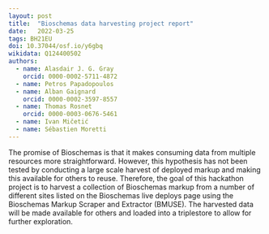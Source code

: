 ```yaml
---
layout: post
title:  "Bioschemas data harvesting project report"
date:   2022-03-25
tags: BH21EU
doi: 10.37044/osf.io/y6gbq
wikidata: Q124400502
authors:
  - name: Alasdair J. G. Gray
    orcid: 0000-0002-5711-4872
  - name: Petros Papadopoulos
  - name: Alban Gaignard
    orcid: 0000-0002-3597-8557
  - name: Thomas Rosnet
    orcid: 0000-0003-0676-5461
  - name: Ivan Mičetić
  - name: Sébastien Moretti
---
```


The promise of Bioschemas is that it makes consuming data from multiple resources more straightforward. However, this hypothesis has not been tested by conducting a large scale harvest of deployed markup and making this available for others to reuse. Therefore, the goal of this hackathon project is to harvest a collection of Bioschemas markup from a number of different sites listed on the Bioschemas live deploys page using the Bioschemas Markup Scraper and Extractor (BMUSE). The harvested data will be made available for others and loaded into a triplestore to allow for further exploration.

